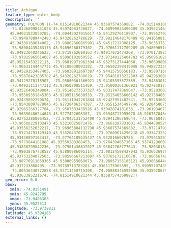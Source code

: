 ```yaml
---
title: Achigan
feature_type: water_body
description: ''
geometry: POLYGON ((-74.01514910621344 45.93687574369882, -74.01514910621344 45.93830830900468,
  -74.01368998451028 45.93974083730027, -74.00999926490609 45.9396214613563, -74.00742434425243
  45.94021833850785, -74.00442027015617 45.94129270118907, -73.99952792091328 45.94147175961195,
  -73.99497889442483 45.94320262788629, -73.99214648170489 45.94165081745654, -73.99060152931268
  45.94338168014082, -73.98802660865901 45.94517217088125, -73.98553751869349 45.94624643756767,
  -73.98004435463173 45.94696260379302, -73.97661112709289 45.94809651472701, -73.97403620643922
  45.94923040246623, -73.9719762699163 45.94917072474268, -73.97017382545872 45.95024491393971,
  -73.97025965614687 45.95096102850552, -73.97249125404703 45.95096102850552, -73.97189043922724
  45.95215453222113, -73.96819971962394 45.95275127444068, -73.96699808998525 45.95131908231877,
  -73.96631144447731 45.95108038003382, -73.96502398415048 45.94887233515986, -73.96442316933158
  45.94529153487405, -73.96038912697387 45.94415756656183, -73.95807169838466 45.94403820012678,
  -73.95678423805782 45.94320262788629, -73.95481013222303 45.94296389064756, -73.95369433327342
  45.94129270118907, -73.95000361366921 45.94105395572589, -73.94863032265332 45.94081520923464,
  -73.94923113747312 45.93950208515469, -73.95000361366921 45.93795017114793, -73.95129107399605
  45.93526406349084, -73.95146273537327 45.93317477869047, -73.95283602638825 45.93323447363402,
  -73.95309351845363 45.92995115630933, -73.95154856606142 45.92738406374387, -73.95051859779994
  45.92439892299674, -73.95111941261884 45.92427951402541, -73.95283602638825 45.92613032419576,
  -73.95438097878045 45.92738406374387, -73.95515345497746 45.92845867508886, -73.9572133915004
  45.92965266327784, -73.9587583438926 45.93042874181836, -73.96193407936606 45.92959296447902,
  -73.96356486244643 45.9277422698387, -73.96948717995078 45.92678704844566, -73.97077464027761
  45.92762286806452, -73.97043131752409 45.92941386769644, -73.96768473549321 45.93072723067331,
  -73.96588229103473 45.93210025871476, -73.9661397831001 45.93448805261014, -73.96674059791989
  45.93556252632217, -73.96965884132798 45.93687574369882, -73.97214793129349 45.93627883056445,
  -73.97214793129349 45.93520437073131, -73.97609614296218 45.93347325276629, -73.97635363502754
  45.93430897163413, -73.97764109535437 45.9328166076786, -73.97961520118915 45.93305538860998,
  -73.9779844181088 45.93550283388453, -73.9764394657166 45.93741296002565, -73.97695444984733
  45.93836799842236, -73.97901438637027 45.93842768777643, -73.98030184669709 45.94015865108202,
  -73.98038767738527 45.93800986095114, -73.98124598427042 45.93663697921587, -73.9839925663013
  45.93753234072503, -73.98596667213607 45.93765172116678, -73.98656748695497 45.93878582254899,
  -73.98776911659365 45.93806955069073, -73.98957156105121 45.93866644454828, -73.99351977272079
  45.937233888495, -73.99789713783203 45.9365175965895, -73.99995707435586 45.93747265040717,
  -74.00536440772858 45.93711450715308, -74.00888346595556 45.9359206795999, -74.01283167762513
  45.9363385221674, -74.01514910621344 45.93687574369882))
geo_error: 0.0
bbox:
  xmin: -74.0151491
  ymin: 45.9242795
  xmax: -73.9486303
  ymax: 45.9527513
longitude: -73.9738811
latitude: 45.9394165
external_links: {}
---
```

